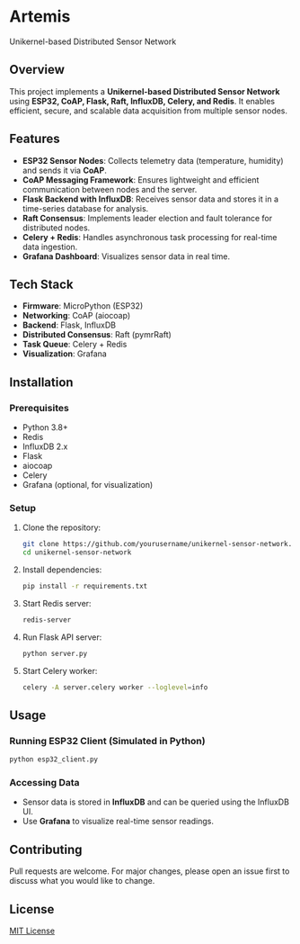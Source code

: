# Artemis
Unikernel-based Distributed Sensor Network 
## Overview

This project implements a **Unikernel-based Distributed Sensor Network** using **ESP32, CoAP, Flask, Raft, InfluxDB, Celery, and Redis**. It enables efficient, secure, and scalable data acquisition from multiple sensor nodes.

## Features

- **ESP32 Sensor Nodes**: Collects telemetry data (temperature, humidity) and sends it via **CoAP**.
- **CoAP Messaging Framework**: Ensures lightweight and efficient communication between nodes and the server.
- **Flask Backend with InfluxDB**: Receives sensor data and stores it in a time-series database for analysis.
- **Raft Consensus**: Implements leader election and fault tolerance for distributed nodes.
- **Celery + Redis**: Handles asynchronous task processing for real-time data ingestion.
- **Grafana Dashboard**: Visualizes sensor data in real time.

## Tech Stack

- **Firmware**: MicroPython (ESP32)
- **Networking**: CoAP (aiocoap)
- **Backend**: Flask, InfluxDB
- **Distributed Consensus**: Raft (pymrRaft)
- **Task Queue**: Celery + Redis
- **Visualization**: Grafana

## Installation

### Prerequisites

- Python 3.8+
- Redis
- InfluxDB 2.x
- Flask
- aiocoap
- Celery
- Grafana (optional, for visualization)

### Setup

1. Clone the repository:
   ```bash
   git clone https://github.com/yourusername/unikernel-sensor-network.git
   cd unikernel-sensor-network
   ```
2. Install dependencies:
   ```bash
   pip install -r requirements.txt
   ```
3. Start Redis server:
   ```bash
   redis-server
   ```
4. Run Flask API server:
   ```bash
   python server.py
   ```
5. Start Celery worker:
   ```bash
   celery -A server.celery worker --loglevel=info
   ```

## Usage

### Running ESP32 Client (Simulated in Python)

```bash
python esp32_client.py
```

### Accessing Data

- Sensor data is stored in **InfluxDB** and can be queried using the InfluxDB UI.
- Use **Grafana** to visualize real-time sensor readings.

## Contributing

Pull requests are welcome. For major changes, please open an issue first to discuss what you would like to change.

## License

[MIT License](LICENSE)

